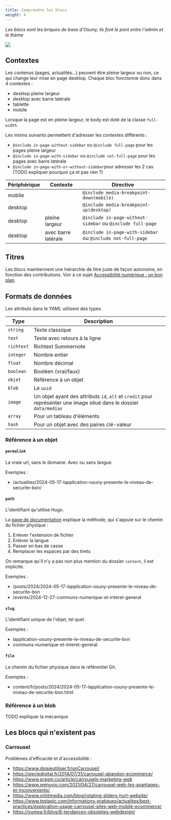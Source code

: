 ```yaml
---
title: Comprendre les blocs
weight: 4
---
```


*Les blocs sont les briques de base d'Osuny, ils font le pont entre l'admin et le thème*


![](/images/home/blocks.jpg)

## Contextes

Les contenus (pages, actualités...) peuvent être pleine largeur ou non, ce qui change leur mise en page desktop.
Chaque bloc fonctionne donc dans 4 contextes :
- desktop pleine largeur
- desktop avec barre latérale
- tablette
- mobile

Lorsque la page est en pleine largeur, le body est doté de la classe `full-width`.

Les mixins suivants permettent d'adresser les contextes différents :
- `@include in-page-without-sidebar` ou `@include full-page` pour les pages pleine largeur
- `@include in-page-with-sidebar` ou `@include not-full-page` pour les pages avec barre latérale
- `@include in-page-with-or-without-sidebar`pour adresser les 2 cas (TODO expliquer pourquoi ça et pas rien ?)

| Périphérique | Contexte | Directive
|-|-|-
| mobile | | `@include media-breakpoint-down(mobile)`
| desktop | | `@include media-breakpoint-up(desktop)`
| desktop | pleine largeur | `@include in-page-without-sidebar` ou `@include full-page`
| desktop | avec barre latérale | `@include in-page-with-sidebar` ou `@include not-full-page`

## Titres

Les blocs maintiennent une hiérarchie de titre juste de façon autonome, en fonction des contributions. Voir à ce sujet [Accessibilité numérique : un bon plan](https://lab.noesya.coop/publications/2023-12-07-accessibilite-numerique-un-bon-plan/).


## Formats de données

Les attributs dans le YAML utilisent des types.


| Type | Description
|-|-
| `string` | Texte classique
| `text` | Texte avec retours à la ligne
| `richtext` | Richtext Summernote
| `integer` | Nombre entier
| `float` | Nombre décimal
| `boolean` | Booléen (vrai/faux)
| `objet` | Référence à un objet |
| `blob` | Le `uuid`
| `image` | Un objet ayant des attributs `id`, `alt` et `credit` pour représenter une image situé dans le dossier `data/medias`
| `array` | Pour un tableau d'éléments
| `hash` | Pour un objet avec des paires clé-valeur

### Référence à un objet

#### `permalink`

La vraie url, sans le domaine. Avec ou sans langue.

Exemples :
- /actualites/2024-05-17-lapplication-osuny-presente-le-niveau-de-securite-bon/

#### `path`

L'identifiant qu'utilise Hugo.

La [page de documentation](https://gohugo.io/methods/page/path/) explique la méthode, qui s'appuie sur le chemin du fichier physique :
1. Enlever l'extension de fichier
2. Enlever la langue
3. Passer en bas de casse
4. Remplacer les espaces par des tirets

On remarque qu'il n'y a pas non plus mention du dossier `content`, il est implicite.

Exemples :
- /posts/2024/2024-05-17-lapplication-osuny-presente-le-niveau-de-securite-bon
- /events/2024-12-27-communs-numerique-et-interet-general

#### `slug`

L'identifiant unique de l'objet, tel quel.

Exemples :
- lapplication-osuny-presente-le-niveau-de-securite-bon
- communs-numerique-et-interet-general

#### `file`

Le chemin du fichier physique dans le référentiel Git.

Exemples :
- content/fr/posts/2024/2024-05-17-lapplication-osuny-presente-le-niveau-de-securite-bon.html


### Référence à un blob

TODO expliquer la mécanique

## Les blocs qui n'existent pas

### Carrousel

Problèmes d'efficacité et d'accessibilité : 
- https://www.doisjeutiliser.fr/unCarrousel/
- https://siecledigital.fr/2014/07/31/carrousel-abandon-ecommerce/
- https://www.pragm.co/article/carrousels-marketing-web
- https://www.wenovio.com/2021/04/27/carrousel-web-les-avantages-et-inconvenients/
- https://www.orbitmedia.com/blog/rotating-sliders-hurt-website/
- https://www.testapic.com/informations-pratiques/actualites/best-practices/exploration-usage-carrousel-sites-web-mobile-ecommerce/
- https://yumea.fr/blog/8-tendances-obsoletes-webdesign/